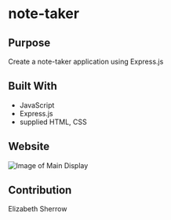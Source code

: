 # note-taker

## Purpose
Create a note-taker application using Express.js

## Built With
*  JavaScript
*  Express.js
*  supplied HTML, CSS

## Website


![Image of Main Display](https://esherrow.github.io/note-taker/NoteTaker.JPG)


## Contribution
Elizabeth Sherrow
